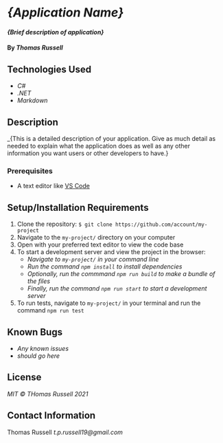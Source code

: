 # _{Application Name}_

#### _{Brief description of application}_

#### By _Thomas Russell_

## Technologies Used

- _C#_
- _.NET_
- _Markdown_

## Description

\_{This is a detailed description of your application. Give as much detail as needed to explain what the application does as well as any other information you want users or other developers to have.}

### Prerequisites

- A text editor like [VS Code](https://code.visualstudio.com/)

## Setup/Installation Requirements

1. Clone the repository: `$ git clone https://github.com/account/my-project`
2. Navigate to the `my-project/` directory on your computer
3. Open with your preferred text editor to view the code base
4. To start a development server and view the project in the browser:
   - _Navigate to `my-project/` in your command line_
   - _Run the command `npm install` to install dependencies_
   - _Optionally, run the commmand `npm run build` to make a bundle of the files_
   - _Finally, run the command `npm run start` to start a development server_
5. To run tests, navigate to `my-project/` in your terminal and run the command `npm run test`

## Known Bugs

- _Any known issues_
- _should go here_

## License

_MIT © THomas Russell 2021_

## Contact Information

Thomas Russell _t.p.russell19@gmail.com_
